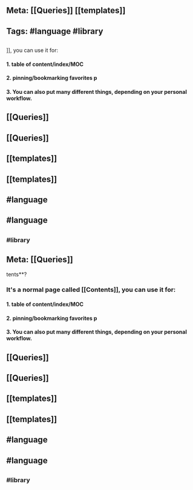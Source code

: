 ## **Meta:** [[Queries]] [[templates]]
## **Tags:** #language #library
##
]], you can use it for:
#### 1. table of content/index/MOC
#### 2. pinning/bookmarking favorites p
#### 3. You can also put many different things, depending on your personal workflow.
## [[Queries]]
## [[Queries]]
##
## [[templates]]
## [[templates]]
##
## #language
## #language
##
###
### #library
## Meta: [[Queries]]
tents**?
### It's a normal page called [[Contents]], you can use it for:
#### 1. table of content/index/MOC
#### 2. pinning/bookmarking favorites p
#### 3. You can also put many different things, depending on your personal workflow.
## [[Queries]]
## [[Queries]]
##
## [[templates]]
## [[templates]]
##
## #language
## #language
##
###
### #library
